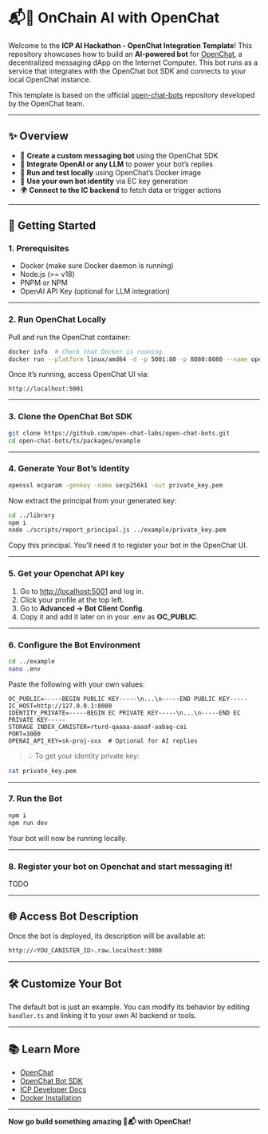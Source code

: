 # 📬🤖 OnChain AI with OpenChat

Welcome to the **ICP AI Hackathon - OpenChat Integration Template**! This repository showcases how to build an **AI-powered bot** for [OpenChat](https://oc.app), a decentralized messaging dApp on the Internet Computer. This bot runs as a service that integrates with the OpenChat bot SDK and connects to your local OpenChat instance.

This template is based on the official [open-chat-bots](https://github.com/open-chat-labs/open-chat-bots) repository developed by the OpenChat team.

---

## ✨ Overview

- 💬 **Create a custom messaging bot** using the OpenChat SDK
- 🧠 **Integrate OpenAI or any LLM** to power your bot’s replies
- 🧪 **Run and test locally** using OpenChat’s Docker image
- 🔐 **Use your own bot identity** via EC key generation
- 🌍 **Connect to the IC backend** to fetch data or trigger actions

---

## 🚀 Getting Started

### 1. Prerequisites

- Docker (make sure Docker daemon is running)
- Node.js (>= v18)
- PNPM or NPM
- OpenAI API Key (optional for LLM integration)

---

### 2. Run OpenChat Locally

Pull and run the OpenChat container:

```bash
docker info  # Check that Docker is running
docker run --platform linux/amd64 -d -p 5001:80 -p 8080:8080 --name open-chat openchatlabs/open-chat:latest
```

Once it’s running, access OpenChat UI via:
```
http://localhost:5001
```

---

### 3. Clone the OpenChat Bot SDK

```bash
git clone https://github.com/open-chat-labs/open-chat-bots.git
cd open-chat-bots/ts/packages/example
```

---

### 4. Generate Your Bot’s Identity

```bash
openssl ecparam -genkey -name secp256k1 -out private_key.pem
```

Now extract the principal from your generated key:

```bash
cd ../library
npm i
node ./scripts/report_principal.js ../example/private_key.pem
```

Copy this principal. You’ll need it to register your bot in the OpenChat UI.

---

### 5. Get your Openchat API key

1. Go to [http://localhost:5001](http://localhost:5001) and log in.
2. Click your profile at the top left.
3. Go to **Advanced → Bot Client Config**.
4. Copy it and add it later on in your .env as **OC_PUBLIC**.

---

### 6. Configure the Bot Environment

```bash
cd ../example
nano .env
```

Paste the following with your own values:

```env
OC_PUBLIC=-----BEGIN PUBLIC KEY-----\n...\n-----END PUBLIC KEY-----
IC_HOST=http://127.0.0.1:8080
IDENTITY_PRIVATE=-----BEGIN EC PRIVATE KEY-----\n...\n-----END EC PRIVATE KEY-----
STORAGE_INDEX_CANISTER=rturd-qaaaa-aaaaf-aabaq-cai
PORT=3000
OPENAI_API_KEY=sk-proj-xxx  # Optional for AI replies
```

> 💡 To get your identity private key:
```bash
cat private_key.pem
```

---

### 7. Run the Bot

```bash
npm i
npm run dev
```

Your bot will now be running locally.

---

### 8. Register your bot on Openchat and start messaging it!

TODO

---

## 🌐 Access Bot Description

Once the bot is deployed, its description will be available at:
```bash
http://<YOU_CANISTER_ID>.raw.localhost:3000
```

---

## 🛠 Customize Your Bot

The default bot is just an example. You can modify its behavior by editing `handler.ts` and linking it to your own AI backend or tools.

---

## 📚 Learn More

- [OpenChat](https://oc.app)
- [OpenChat Bot SDK](https://github.com/open-chat-labs/open-chat-bots)
- [ICP Developer Docs](https://internetcomputer.org/docs)
- [Docker Installation](https://docs.docker.com/get-docker/)

---

**Now go build something amazing 🤖📬 with OpenChat!**
